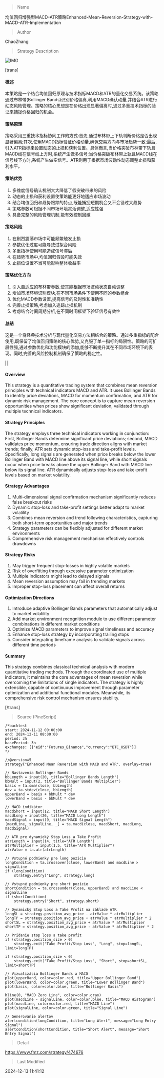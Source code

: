 
> Name

均值回归增强型MACD-ATR策略Enhanced-Mean-Reversion-Strategy-with-MACD-ATR-Implementation

> Author

ChaoZhang

> Strategy Description

![IMG](https://www.fmz.com/upload/asset/740c59a2e253bdbb40.png)

[trans]
#### 概述
本策略是一个结合均值回归原理与技术指标MACD和ATR的量化交易系统。该策略通过布林带(Bollinger Bands)识别价格偏离,利用MACD确认动量,并结合ATR进行动态风险管理。策略的核心思想是在价格出现显著偏离时,通过多重技术指标的验证来捕捉价格回归的机会。

#### 策略原理
策略采用三重技术指标协同工作的方式:首先,通过布林带上下轨判断价格是否出现显著偏离;其次,使用MACD指标验证价格动量,确保交易方向与市场趋势一致;最后,引入ATR指标来设置动态的止损和获利位置。具体而言,当价格突破布林带下轨且MACD线在信号线上方时,系统产生做多信号;当价格突破布林带上轨且MACD线在信号线下方时,系统产生做空信号。ATR则用于根据市场波动性动态调整止损和获利水平。

#### 策略优势
1. 多维度信号确认机制大大降低了假突破带来的风险
2. 动态的止损和获利设置使策略能更好地适应市场波动
3. 结合均值回归和趋势跟踪的特点,既能捕捉短期机会又不会错过大趋势
4. 策略参数可根据不同市场环境灵活调整,适应性强
5. 具备完整的风险管理机制,能有效控制回撤

#### 策略风险
1. 在剧烈震荡市场中可能频繁触发止损
2. 参数优化过度可能导致过拟合风险
3. 多重指标使用可能造成信号滞后
4. 在趋势市场中,均值回归假设可能失效
5. 止损位设置不当可能影响整体收益率

#### 策略优化方向
1. 引入自适应的布林带参数,使其能根据市场波动状态自动调整
2. 增加市场环境识别模块,在不同市场条件下使用不同的参数组合
3. 优化MACD参数设置,提高信号的及时性和准确性
4. 完善止损策略,考虑加入追踪止损机制
5. 考虑结合时间周期分析,在不同时间框架下验证信号有效性

#### 总结
这是一个将经典技术分析与现代量化交易方法相结合的策略。通过多重指标的配合使用,既保留了均值回归策略的核心优势,又克服了单一指标的局限性。策略的可扩展性强,通过参数优化和功能模块的添加,能够不断提升其在不同市场环境下的表现。同时,完善的风险控制机制确保了策略的稳定性。

|| 

#### Overview
This strategy is a quantitative trading system that combines mean reversion principles with technical indicators MACD and ATR. It uses Bollinger Bands to identify price deviations, MACD for momentum confirmation, and ATR for dynamic risk management. The core concept is to capture mean reversion opportunities when prices show significant deviation, validated through multiple technical indicators.

#### Strategy Principles
The strategy employs three technical indicators working in conjunction: First, Bollinger Bands determine significant price deviations; second, MACD validates price momentum, ensuring trade direction aligns with market trends; finally, ATR sets dynamic stop-loss and take-profit levels. Specifically, long signals are generated when price breaks below the lower Bollinger Band with MACD line above its signal line, while short signals occur when price breaks above the upper Bollinger Band with MACD line below its signal line. ATR dynamically adjusts stop-loss and take-profit levels based on market volatility.

#### Strategy Advantages
1. Multi-dimensional signal confirmation mechanism significantly reduces false breakout risks
2. Dynamic stop-loss and take-profit settings better adapt to market volatility
3. Combines mean reversion and trend following characteristics, capturing both short-term opportunities and major trends
4. Strategy parameters can be flexibly adjusted for different market environments
5. Comprehensive risk management mechanism effectively controls drawdowns

#### Strategy Risks
1. May trigger frequent stop-losses in highly volatile markets
2. Risk of overfitting through excessive parameter optimization
3. Multiple indicators might lead to delayed signals
4. Mean reversion assumption may fail in trending markets
5. Improper stop-loss placement can affect overall returns

#### Optimization Directions
1. Introduce adaptive Bollinger Bands parameters that automatically adjust to market volatility
2. Add market environment recognition module to use different parameter combinations in different market conditions
3. Optimize MACD parameters to improve signal timeliness and accuracy
4. Enhance stop-loss strategy by incorporating trailing stops
5. Consider integrating timeframe analysis to validate signals across different time periods

#### Summary
This strategy combines classical technical analysis with modern quantitative trading methods. Through the coordinated use of multiple indicators, it maintains the core advantages of mean reversion while overcoming the limitations of single indicators. The strategy is highly extensible, capable of continuous improvement through parameter optimization and additional functional modules. Meanwhile, its comprehensive risk control mechanism ensures stability.

[/trans]



> Source (PineScript)

``` pinescript
/*backtest
start: 2024-11-12 00:00:00
end: 2024-12-11 08:00:00
period: 3h
basePeriod: 3h
exchanges: [{"eid":"Futures_Binance","currency":"BTC_USDT"}]
*/

//@version=5
strategy("Enhanced Mean Reversion with MACD and ATR", overlay=true)

// Nastavenia Bollinger Bands
bbLength = input(20, title="Bollinger Bands Length")
bbMult = input(2, title="Bollinger Bands Multiplier")
basis = ta.sma(close, bbLength)
dev = ta.stdev(close, bbLength)
upperBand = basis + bbMult * dev
lowerBand = basis - bbMult * dev

// MACD indikátor
macdShort = input(12, title="MACD Short Length")
macdLong = input(26, title="MACD Long Length")
macdSignal = input(9, title="MACD Signal Length")
[macdLine, signalLine, _] = ta.macd(close, macdShort, macdLong, macdSignal)

// ATR pre dynamický Stop Loss a Take Profit
atrLength = input(14, title="ATR Length")
atrMultiplier = input(1.5, title="ATR Multiplier")
atrValue = ta.atr(atrLength)

// Vstupné podmienky pre long pozície
longCondition = ta.crossover(close, lowerBand) and macdLine > signalLine
if (longCondition)
    strategy.entry("Long", strategy.long)

// Vstupné podmienky pre short pozície
shortCondition = ta.crossunder(close, upperBand) and macdLine < signalLine
if (shortCondition)
    strategy.entry("Short", strategy.short)

// Dynamický Stop Loss a Take Profit na základe ATR
longSL = strategy.position_avg_price - atrValue * atrMultiplier
longTP = strategy.position_avg_price + atrValue * atrMultiplier * 2
shortSL = strategy.position_avg_price + atrValue * atrMultiplier
shortTP = strategy.position_avg_price - atrValue * atrMultiplier * 2

// Pridanie stop loss a take profit
if (strategy.position_size > 0)
    strategy.exit("Take Profit/Stop Loss", "Long", stop=longSL, limit=longTP)

if (strategy.position_size < 0)
    strategy.exit("Take Profit/Stop Loss", "Short", stop=shortSL, limit=shortTP)

// Vizualizácia Bollinger Bands a MACD
plot(upperBand, color=color.red, title="Upper Bollinger Band")
plot(lowerBand, color=color.green, title="Lower Bollinger Band")
plot(basis, color=color.blue, title="Bollinger Basis")

hline(0, "MACD Zero Line", color=color.gray)
plot(macdLine - signalLine, color=color.blue, title="MACD Histogram")
plot(macdLine, color=color.red, title="MACD Line")
plot(signalLine, color=color.green, title="Signal Line")

// Generovanie alertov
alertcondition(longCondition, title="Long Alert", message="Long Entry Signal")
alertcondition(shortCondition, title="Short Alert", message="Short Entry Signal")

```

> Detail

https://www.fmz.com/strategy/474976

> Last Modified

2024-12-13 11:41:12
